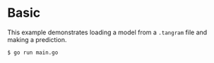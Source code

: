 # Basic

This example demonstrates loading a model from a `.tangram` file and making a prediction.

```
$ go run main.go
```
